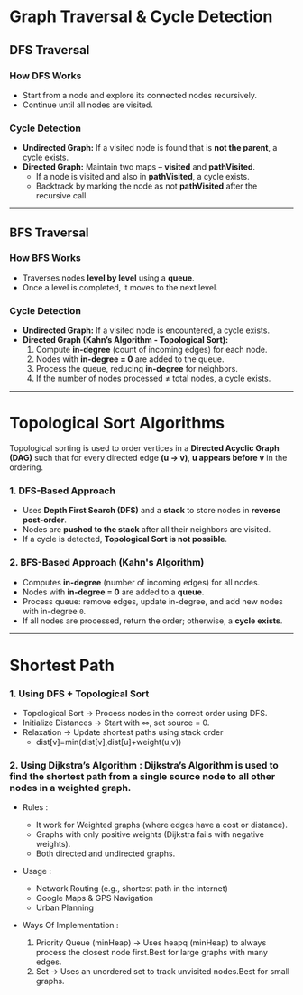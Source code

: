 # Graph Traversal & Cycle Detection  

## **DFS Traversal**  
### **How DFS Works**  
- Start from a node and explore its connected nodes recursively.  
- Continue until all nodes are visited.  

### **Cycle Detection**  
- **Undirected Graph:** If a visited node is found that is **not the parent**, a cycle exists.  
- **Directed Graph:** Maintain two maps – **visited** and **pathVisited**.  
  - If a node is visited and also in **pathVisited**, a cycle exists.  
  - Backtrack by marking the node as not **pathVisited** after the recursive call.  

---

## **BFS Traversal**  
### **How BFS Works**  
- Traverses nodes **level by level** using a **queue**.  
- Once a level is completed, it moves to the next level.  

### **Cycle Detection**  
- **Undirected Graph:** If a visited node is encountered, a cycle exists.  
- **Directed Graph (Kahn’s Algorithm - Topological Sort):**  
  1. Compute **in-degree** (count of incoming edges) for each node.  
  2. Nodes with **in-degree = 0** are added to the queue.  
  3. Process the queue, reducing **in-degree** for neighbors.  
  4. If the number of nodes processed ≠ total nodes, a cycle exists.  

---

# Topological Sort Algorithms  
Topological sorting is used to order vertices in a **Directed Acyclic Graph (DAG)** such that for every directed edge **(u → v)**, **u appears before v** in the ordering.  
### 1. DFS-Based Approach  
- Uses **Depth First Search (DFS)** and a **stack** to store nodes in **reverse post-order**.  
- Nodes are **pushed to the stack** after all their neighbors are visited.  
- If a cycle is detected, **Topological Sort is not possible**.

### 2. BFS-Based Approach (Kahn's Algorithm)  
- Computes **in-degree** (number of incoming edges) for all nodes.  
- Nodes with **in-degree = 0** are added to a **queue**.  
- Process queue: remove edges, update in-degree, and add new nodes with in-degree `0`.  
- If all nodes are processed, return the order; otherwise, a **cycle exists**. 

---
# Shortest Path 
### 1. Using DFS + Topological Sort
- Topological Sort → Process nodes in the correct order using DFS.
- Initialize Distances → Start with ∞, set source = 0.
- Relaxation → Update shortest paths using stack order
    - dist[v]=min(dist[v],dist[u]+weight(u,v))

### 2. Using Dijkstra’s Algorithm : Dijkstra’s Algorithm is used to find the shortest path from a single source node to all other nodes in a weighted graph.
- Rules : 
   * It work for Weighted graphs (where edges have a cost or distance).
   * Graphs with only positive weights (Dijkstra fails with negative weights).
   * Both directed and undirected graphs.

- Usage : 
  * Network Routing (e.g., shortest path in the internet)
  * Google Maps & GPS Navigation
  * Urban Planning
  
- Ways Of Implementation : 
  1. Priority Queue (minHeap) -> Uses heapq (minHeap) to always process the closest node first.Best for large graphs with many edges.
  2. Set -> Uses an unordered set to track unvisited nodes.Best for small graphs.